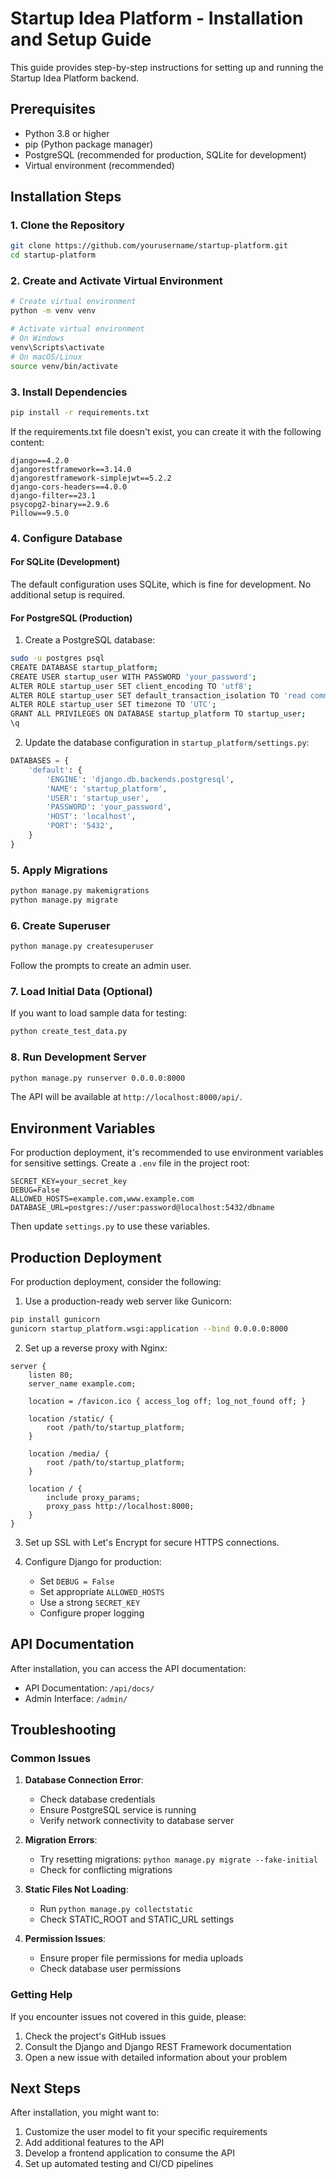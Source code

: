 # Startup Idea Platform - Installation and Setup Guide

This guide provides step-by-step instructions for setting up and running the Startup Idea Platform backend.

## Prerequisites

- Python 3.8 or higher
- pip (Python package manager)
- PostgreSQL (recommended for production, SQLite for development)
- Virtual environment (recommended)

## Installation Steps

### 1. Clone the Repository

```bash
git clone https://github.com/yourusername/startup-platform.git
cd startup-platform
```

### 2. Create and Activate Virtual Environment

```bash
# Create virtual environment
python -m venv venv

# Activate virtual environment
# On Windows
venv\Scripts\activate
# On macOS/Linux
source venv/bin/activate
```

### 3. Install Dependencies

```bash
pip install -r requirements.txt
```

If the requirements.txt file doesn't exist, you can create it with the following content:

```
django==4.2.0
djangorestframework==3.14.0
djangorestframework-simplejwt==5.2.2
django-cors-headers==4.0.0
django-filter==23.1
psycopg2-binary==2.9.6
Pillow==9.5.0
```

### 4. Configure Database

#### For SQLite (Development)

The default configuration uses SQLite, which is fine for development. No additional setup is required.

#### For PostgreSQL (Production)

1. Create a PostgreSQL database:

```bash
sudo -u postgres psql
CREATE DATABASE startup_platform;
CREATE USER startup_user WITH PASSWORD 'your_password';
ALTER ROLE startup_user SET client_encoding TO 'utf8';
ALTER ROLE startup_user SET default_transaction_isolation TO 'read committed';
ALTER ROLE startup_user SET timezone TO 'UTC';
GRANT ALL PRIVILEGES ON DATABASE startup_platform TO startup_user;
\q
```

2. Update the database configuration in `startup_platform/settings.py`:

```python
DATABASES = {
    'default': {
        'ENGINE': 'django.db.backends.postgresql',
        'NAME': 'startup_platform',
        'USER': 'startup_user',
        'PASSWORD': 'your_password',
        'HOST': 'localhost',
        'PORT': '5432',
    }
}
```

### 5. Apply Migrations

```bash
python manage.py makemigrations
python manage.py migrate
```

### 6. Create Superuser

```bash
python manage.py createsuperuser
```

Follow the prompts to create an admin user.

### 7. Load Initial Data (Optional)

If you want to load sample data for testing:

```bash
python create_test_data.py
```

### 8. Run Development Server

```bash
python manage.py runserver 0.0.0.0:8000
```

The API will be available at `http://localhost:8000/api/`.

## Environment Variables

For production deployment, it's recommended to use environment variables for sensitive settings. Create a `.env` file in the project root:

```
SECRET_KEY=your_secret_key
DEBUG=False
ALLOWED_HOSTS=example.com,www.example.com
DATABASE_URL=postgres://user:password@localhost:5432/dbname
```

Then update `settings.py` to use these variables.

## Production Deployment

For production deployment, consider the following:

1. Use a production-ready web server like Gunicorn:

```bash
pip install gunicorn
gunicorn startup_platform.wsgi:application --bind 0.0.0.0:8000
```

2. Set up a reverse proxy with Nginx:

```nginx
server {
    listen 80;
    server_name example.com;

    location = /favicon.ico { access_log off; log_not_found off; }
    
    location /static/ {
        root /path/to/startup_platform;
    }

    location /media/ {
        root /path/to/startup_platform;
    }

    location / {
        include proxy_params;
        proxy_pass http://localhost:8000;
    }
}
```

3. Set up SSL with Let's Encrypt for secure HTTPS connections.

4. Configure Django for production:
   - Set `DEBUG = False`
   - Set appropriate `ALLOWED_HOSTS`
   - Use a strong `SECRET_KEY`
   - Configure proper logging

## API Documentation

After installation, you can access the API documentation:

- API Documentation: `/api/docs/`
- Admin Interface: `/admin/`

## Troubleshooting

### Common Issues

1. **Database Connection Error**:
   - Check database credentials
   - Ensure PostgreSQL service is running
   - Verify network connectivity to database server

2. **Migration Errors**:
   - Try resetting migrations: `python manage.py migrate --fake-initial`
   - Check for conflicting migrations

3. **Static Files Not Loading**:
   - Run `python manage.py collectstatic`
   - Check STATIC_ROOT and STATIC_URL settings

4. **Permission Issues**:
   - Ensure proper file permissions for media uploads
   - Check database user permissions

### Getting Help

If you encounter issues not covered in this guide, please:

1. Check the project's GitHub issues
2. Consult the Django and Django REST Framework documentation
3. Open a new issue with detailed information about your problem

## Next Steps

After installation, you might want to:

1. Customize the user model to fit your specific requirements
2. Add additional features to the API
3. Develop a frontend application to consume the API
4. Set up automated testing and CI/CD pipelines

